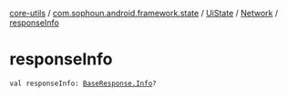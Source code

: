 [core-utils](../../../index.md) / [com.sophoun.android.framework.state](../../index.md) / [UiState](../index.md) / [Network](index.md) / [responseInfo](./response-info.md)

# responseInfo

`val responseInfo: `[`BaseResponse.Info`](../../../com.sophoun.android.network/-base-response/-info/index.md)`?`